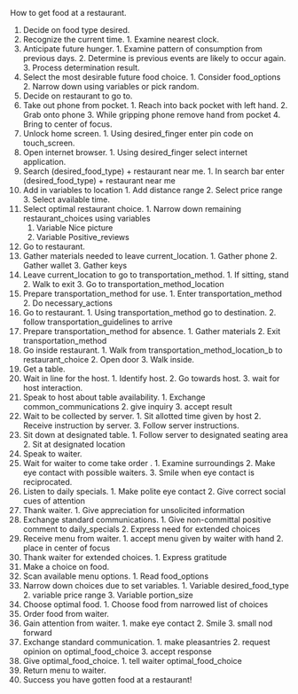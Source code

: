 How to get food at a restaurant.
1. Decide on food type desired.
  1. Recognize the current time.
    1. Examine nearest clock.
  2. Anticipate future hunger.
    1. Examine pattern of consumption from previous days.
    2. Determine is previous events are likely to occur again.
    3. Process determination result.
  3. Select the most desirable future food choice.
    1. Consider food_options
    2. Narrow down using variables or pick random.
2. Decide on restaurant to go to.
  1. Take out phone from pocket.
    1. Reach into back pocket with left hand.
    2. Grab onto phone
    3. While gripping phone remove hand from pocket
    4. Bring to center of focus.
  2. Unlock home screen.
    1. Using desired_finger enter pin code on touch_screen.
  3. Open internet browser.
    1. Using desired_finger select internet application.
  4. Search (desired_food_type) + restaurant near me.
    1. In search bar enter (desired_food_type) + restaurant near me
  5. Add in variables to location
    1. Add distance range
    2. Select price range
    3. Select available time.
  6. Select optimal restaurant choice.
    1. Narrow down remaining restaurant_choices using variables
      1. Variable Nice picture
      2. Variable Positive_reviews
3. Go to restaurant.
  1. Gather materials needed to leave current_location.
    1. Gather phone
    2. Gather wallet
    3. Gather keys
  2. Leave current_location to go to transportation_method.
    1. If sitting, stand
    2. Walk to exit
    3. Go to transportation_method_location
  3. Prepare transportation_method for use.
    1. Enter transportation_method
    2. Do necessary_actions
  4. Go to restaurant.
    1. Using transportation_method go to destination.
    2. follow transportation_guidelines to arrive
  5. Prepare transportation_method for absence.
    1. Gather materials
    2. Exit transportation_method
  6. Go inside restaurant.
    1. Walk from transportation_method_location_b to restaurant_choice
    2. Open door
    3. Walk inside.
4. Get a table.
  1. Wait in line for the host.
    1. Identify host.
    2. Go towards host.
    3. wait for host interaction.
  2. Speak to host about table availability.
    1. Exchange common_communications
    2. give inquiry
    3. accept result
  3. Wait to be collected by server.
    1. Sit allotted time given by host
    2. Receive instruction by server.
    3. Follow server instructions.
  4. Sit down at designated table.
    1. Follow server to designated seating area
    2. Sit at designated location
5. Speak to waiter.
  1. Wait for waiter to come take order .
    1. Examine surroundings
    2. Make eye contact with possible waiters.
    3. Smile when eye contact is reciprocated.
  2. Listen to daily specials.
    1. Make polite eye contact
    2. Give correct social cues of attention
  3. Thank waiter.
    1. Give appreciation for unsolicited information
  4. Exchange standard communications.
    1. Give non-committal positive comment to daily_specials
    2. Express need for extended choices
  5. Receive menu from waiter.
    1. accept menu given by waiter with hand
    2. place in center of focus
  6. Thank waiter for extended choices.
    1. Express gratitude
6.  Make a choice on food.
  1. Scan available menu options.
    1. Read food_options
  2. Narrow down choices due to set variables.
    1. Variable desired_food_type
    2. variable price range
    3. Variable portion_size
  3. Choose optimal food.
    1. Choose food from narrowed list of choices
7. Order food from waiter.
  1. Gain attention from waiter.
    1. make eye contact
    2. Smile
    3. small nod forward
  2. Exchange standard communication.
    1. make pleasantries
    2. request opinion on optimal_food_choice
    3. accept response
  3. Give optimal_food_choice.
    1. tell waiter optimal_food_choice
  4. Return menu to waiter.
8. Success you have gotten food at a restaurant!
